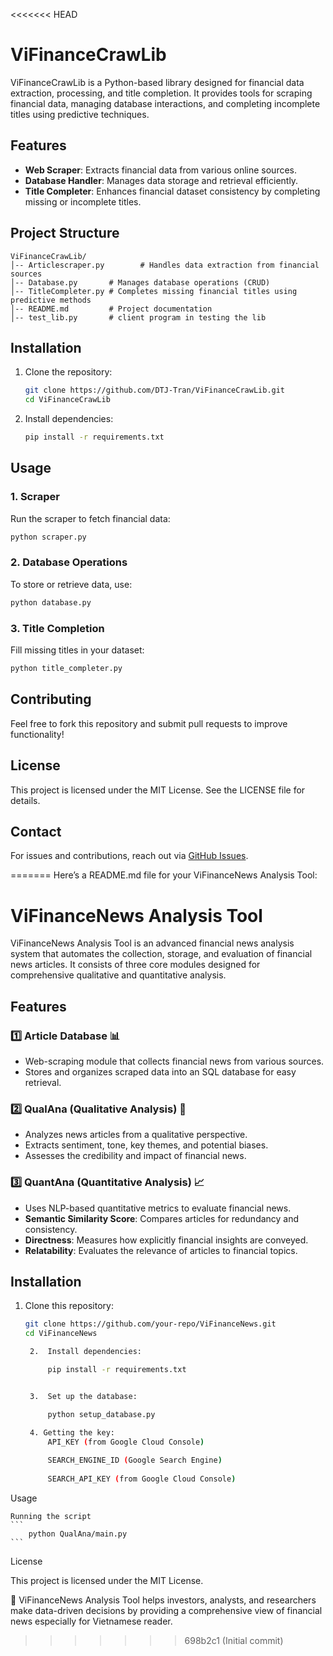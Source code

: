 <<<<<<< HEAD
# ViFinanceCrawLib

ViFinanceCrawLib is a Python-based library designed for financial data extraction, processing, and title completion. It provides tools for scraping financial data, managing database interactions, and completing incomplete titles using predictive techniques.

## Features
- **Web Scraper**: Extracts financial data from various online sources.
- **Database Handler**: Manages data storage and retrieval efficiently.
- **Title Completer**: Enhances financial dataset consistency by completing missing or incomplete titles.

## Project Structure
```
ViFinanceCrawLib/
│-- Articlescraper.py        # Handles data extraction from financial sources
│-- Database.py       # Manages database operations (CRUD)
│-- TitleCompleter.py # Completes missing financial titles using predictive methods
│-- README.md         # Project documentation
│-- test_lib.py       # client program in testing the lib
```

## Installation
1. Clone the repository:
   ```sh
   git clone https://github.com/DTJ-Tran/ViFinanceCrawLib.git
   cd ViFinanceCrawLib
   ```
2. Install dependencies:
   ```sh
   pip install -r requirements.txt
   ```

## Usage
### **1. Scraper**
Run the scraper to fetch financial data:
```sh
python scraper.py
```

### **2. Database Operations**
To store or retrieve data, use:
```sh
python database.py
```

### **3. Title Completion**
Fill missing titles in your dataset:
```sh
python title_completer.py
```

## Contributing
Feel free to fork this repository and submit pull requests to improve functionality!

## License
This project is licensed under the MIT License. See the LICENSE file for details.

## Contact
For issues and contributions, reach out via [GitHub Issues](https://github.com/DTJ-Tran/ViFinanceCrawLib/issues).

=======
Here’s a README.md file for your ViFinanceNews Analysis Tool:

# ViFinanceNews Analysis Tool  

ViFinanceNews Analysis Tool is an advanced financial news analysis system that automates the collection, storage, and evaluation of financial news articles. It consists of three core modules designed for comprehensive qualitative and quantitative analysis.

## Features  

### 1️⃣ Article Database 📊  
- Web-scraping module that collects financial news from various sources.  
- Stores and organizes scraped data into an SQL database for easy retrieval.  

### 2️⃣ QualAna (Qualitative Analysis) 📝  
- Analyzes news articles from a qualitative perspective.  
- Extracts sentiment, tone, key themes, and potential biases.  
- Assesses the credibility and impact of financial news.  

### 3️⃣ QuantAna (Quantitative Analysis) 📈  
- Uses NLP-based quantitative metrics to evaluate financial news.  
- **Semantic Similarity Score**: Compares articles for redundancy and consistency.  
- **Directness**: Measures how explicitly financial insights are conveyed.  
- **Relatability**: Evaluates the relevance of articles to financial topics.  

## Installation  

1. Clone this repository:  
   ```sh
   git clone https://github.com/your-repo/ViFinanceNews.git
   cd ViFinanceNews

	2.	Install dependencies:

        pip install -r requirements.txt


	3.	Set up the database:

        python setup_database.py

    4. Getting the key:
        API_KEY (from Google Cloud Console) 
        
        SEARCH_ENGINE_ID (Google Search Engine)
        
        SEARCH_API_KEY (from Google Cloud Console)


Usage

    Running the script
    ```
        python QualAna/main.py
    ```

License

This project is licensed under the MIT License.

🚀 ViFinanceNews Analysis Tool helps investors, analysts, and researchers make data-driven decisions by providing a comprehensive view of financial news especially for Vietnamese reader.
>>>>>>> 698b2c1 (Initial commit)

